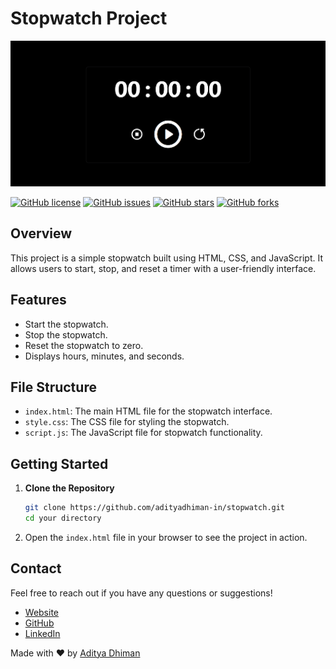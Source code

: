 # Stopwatch Project

![Preview](./stopwatch.png)

[![GitHub license](https://img.shields.io/badge/license-MIT-blue.svg)](https://github.com/adityadhiman-in/notes_app_javascript/blob/main/LICENSE)
[![GitHub issues](https://img.shields.io/github/issues/adityadhiman-in/notes_app_javascript.svg)](https://github.com/adityadhiman-in/notes_app_javascript/issues)
[![GitHub stars](https://img.shields.io/github/stars/adityadhiman-in/notes_app_javascript.svg)](https://github.com/adityadhiman-in/notes_app_javascript/stargazers)
[![GitHub forks](https://img.shields.io/github/forks/adityadhiman-in/notes_app_javascript.svg)](https://github.com/adityadhiman-in/notes_app_javascript/network)

## Overview

This project is a simple stopwatch built using HTML, CSS, and JavaScript. It allows users to start, stop, and reset a timer with a user-friendly interface.

## Features

- Start the stopwatch.
- Stop the stopwatch.
- Reset the stopwatch to zero.
- Displays hours, minutes, and seconds.

## File Structure

- `index.html`: The main HTML file for the stopwatch interface.
- `style.css`: The CSS file for styling the stopwatch.
- `script.js`: The JavaScript file for stopwatch functionality.

## Getting Started

1. **Clone the Repository**

   ```bash
   git clone https://github.com/adityadhiman-in/stopwatch.git
   cd your directory
   ```

2. Open the `index.html` file in your browser to see the project in action.

## Contact

Feel free to reach out if you have any questions or suggestions!

- [Website](https://adityadhiman.in)
- [GitHub](https://github.com/adityadhiman-in)
- [LinkedIn](https://www.linkedin.com/in/adityadhiman-in)

Made with ❤️ by [Aditya Dhiman](https://adityadhiman.in)
